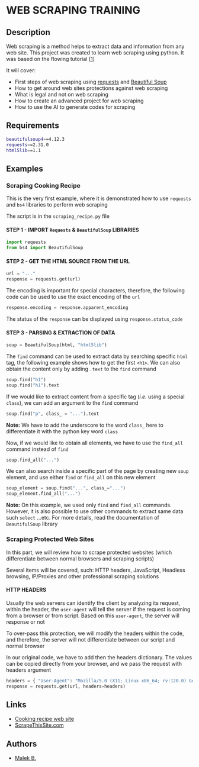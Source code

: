 # WEB SCRAPING TRAINING

## Description
Web scraping is a method helps to extract data and information from any web site. This project was created to learn web scraping using python.
It was based on the flowing tutorial [[1](https://www.youtube.com/watch?v=HCV6nEACQo4)]

It will cover:
- First steps of web scraping using [requests](https://docs.python-requests.org/en/latest/index.html) and [Beautiful Soup](https://beautiful-soup-4.readthedocs.io/en/latest/)
- How to get around web sites protections against web scraping
- What is legal and not on web scraping
- How to create an advanced project for web scraping
- How to use the AI to generate codes for scraping

## Requirements
```bash
beautifulsoup4==4.12.3
requests==2.31.0
html5lib==1.1
```

## Examples
### Scraping Cooking Recipe
This is the very first example, where it is demonstrated how to use `requests` and `bs4` libraries to perform web scraping

The script is in the `scraping_recipe.py` file

#### STEP 1 - IMPORT `Requests` & `BeautifulSoup` LIBRARIES
```python
import requests
from bs4 import BeautifulSoup
```

#### STEP 2 - GET THE HTML SOURCE FROM THE URL
```python
url = "..."
response = requests.get(url)
```

The encoding is important for special characters, therefore, the following code can be used to use the exact encoding of the `url`

```python
response.encoding = response.apparent_encoding
```

The status of the `response` can be displayed using `response.status_code`

#### STEP 3 - PARSING & EXTRACTION OF DATA 
```python
soup = BeautifulSoup(html, "html5lib")
```

The `find` command can be used to extract data by searching specific `html` tag, the following example shows how to get the first `<h1>`. We can also obtain the content only by adding `.text` to the `find` command

```python
soup.find("h1")
soup.find("h1").text
```

If we would like to extract content from a specific tag (*i.e.* using a special `class`), we can add an argument to the `find` command

```python
soup.find("p", class_ = "...").text
```

**Note:** We have to add the underscore to the word `class_` here to differentiate it with the python key word `class`

Now, if we would like to obtain all elements, we have to use the `find_all` command instead of `find`

```python
soup.find_all("...")
```

We can also search inside a specific part of the page by creating new `soup` element, and use either `find` or `find_all` on this new element

```python
soup_element = soup.find("...", class_="...")
soup_element.find_all("...")
```

**Note:** On this example, we used only `find` and `find_all` commands. However, it is also possible to use other commands to extract same data such `select` ...etc. For more details, read the documentation of `BeautifulSoup` library

### Scraping Protected Web Sites
In this part, we will review how to scrape protected websites (which differentiate between normal browsers and scraping scripts)

Several items will be covered, such: HTTP headers, JavaScript, Headless browsing, IP/Proxies and other professional scraping solutions

#### HTTP HEADERS
Usually the web servers can identify the client by analyzing its request, within the header, the `user-agent` will tell the server if the request is coming from a browser or from script. Based on this `user-agent`, the server will response or not

To over-pass this protection, we will modify the headers within the code, and therefore, the server will not differentiate between our script and normal browser

In our original code, we have to add then the headers dictionary. The values can be copied directly from your browser, and we pass the request with headers argument

```python
headers = { "User-Agent": "Mozilla/5.0 (X11; Linux x86_64; rv:120.0) Gecko/20100101 Firefox/120.0" }
response = requests.get(url, headers=headers)
```

## Links
- [Cooking recipe web site](https://codeavecjonathan.com/scraping/recette/)
- [ScrapeThisSite.com](https://www.scrapethissite.com/pages/)

## Authors
- [Malek B.](https://www.github.com/malek2610)
